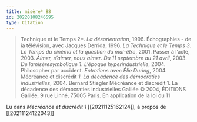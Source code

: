 ```yaml
---
title: misère* 88
id: 20220108246595
type: Citation
---
```


> Technique et le Temps 2*. *La désorientation*, 1996. Échographies - de ia télévision, avec Jacques Derrida, 1996. *La Technique et le Temps 3*. *Le Temps du cinéma et la question du mal-être*, 2001. Passer à l’acte, 2003. *Aimer, s’aimer, nous aimer*. *Du 11 septembre au 21 avril*, 2003. *De lamisèresymbolique 1*. *L’époque hyperindustrielle*, 2004. Philosopher par accident. *Entretiens avec Élie During*, 2004. Mécréance et discrédit *1. La décadence des démocraties industrielles*, 2004. Bernard Stiegler Mécréance et discrédit 1. La décadence des démocraties industrielles Galilée © 2004, ÉDITIONS Galilée, 9 rue Linné, 75005 Paris. En application de la loi du 11

Lu dans *Mécréance et discrédit 1* [[20211125162124]], à propos de [[20211124122043]]